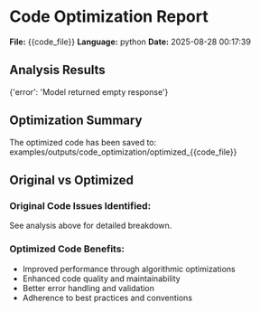 # Code Optimization Report

**File:** {{code_file}}
**Language:** python
**Date:** 2025-08-28 00:17:39

## Analysis Results

{'error': 'Model returned empty response'}

## Optimization Summary

The optimized code has been saved to: examples/outputs/code_optimization/optimized_{{code_file}}

## Original vs Optimized

### Original Code Issues Identified:
See analysis above for detailed breakdown.

### Optimized Code Benefits:
- Improved performance through algorithmic optimizations
- Enhanced code quality and maintainability
- Better error handling and validation
- Adherence to best practices and conventions